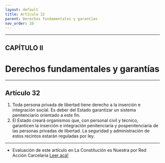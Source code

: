 ```yaml
---
layout: default
title: Artículo 32
parent: Derechos fundamentales y garantías
nav_order: 16
---
```


---

## CAPÍTULO II
# Derechos fundamentales y garantías

---

## Artículo 32

1. Toda persona privada de libertad tiene derecho a la inserción e integración social. Es deber del Estado garantizar un sistema penitenciario orientado a este fin.
2. El Estado creará organismos que, con personal civil y técnico, garanticen la inserción e integración penitenciaria y pospenitenciaria de las personas privadas de libertad. La seguridad y administración de estos recintos estarán reguladas por ley.

---
- Evaluación de este artículo en La Constitución es Nuestra por Red Acción Carcelaria
<a target="_blank" href="https://laconstitucionesnuestra.cl/evaluaciones/verevaluaciones/77">Leer acá!</a>
